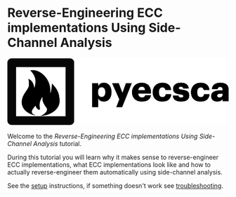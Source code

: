 # Reverse-Engineering ECC implementations Using Side-Channel Analysis

[![pyecsca](notebooks/img/logo_black_full.png)](https://neuromancer.sk/pyecsca/)

Welcome to the *Reverse-Engineering ECC implementations Using Side-Channel Analysis* tutorial.

During this tutorial you will learn why it makes sense to reverse-engineer ECC implementations,
what ECC implementations look like and how to actually reverse-engineer them automatically using
side-channel analysis.

See the [setup](setup.md) instructions, if something doesn't work see [troubleshooting](troubleshooting.md).
